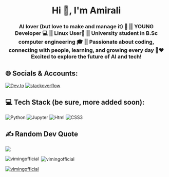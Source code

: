 <h1 align="center">Hi 👋, I'm Amirali</h1>
<h3 align="center">AI lover (but love to make and manage it) 🤖 || YOUNG Developer 💻 || Linux User🐧 || University student in B.Sc computer engineering 🎓 || Passionate about coding, connecting with people, learning, and growing every day 🙌❤️ Excited to explore the future of AI and tech!</h3>


## 🌐 Socials & Accounts:
[![Dev.to](https://img.shields.io/badge/Dev.to-0A0A0A?style=for-the-badge&logo=Dev.to&logoColor=white)](https://dev.to/vimingofficial)
[![stackoverflow](https://img.shields.io/badge/stackoverflow-F58025?style=for-the-badge&logo=stackoverflow&logoColor=white)]([https://dev.to/vimingofficial](https://stackoverflow.com/users/27887488/viming))


## 💻 Tech Stack (be sure, more added soon):
![Python](https://img.shields.io/badge/python-3670A0?style=for-the-badge&logo=python&logoColor=ffdd54)
![Jupyter](https://img.shields.io/badge/jupyter-F37626.svg?style=for-the-badge&logo=jupyter&logoColor=white)
![Html](https://img.shields.io/badge/html-E34F26.svg?style=for-the-badge&logo=html5&logoColor=white)
![CSS3](https://img.shields.io/badge/css3-%231572B6.svg?style=for-the-badge&logo=css3&logoColor=white)


## ✍️ Random Dev Quote
![](https://quotes-github-readme.vercel.app/api?type=horizontal&theme=radical)


<p><img align="left" src="https://github-readme-stats.vercel.app/api/top-langs?username=vimingofficial&show_icons=true&locale=en&layout=compact" alt="vimingofficial" /></p>

<p>&nbsp;<img align="center" src="https://github-readme-stats.vercel.app/api?username=vimingofficial&show_icons=true&locale=en" alt="vimingofficial" /></p>

<p align="left"> <a href="https://github.com/ryo-ma/github-profile-trophy"><img src="https://github-profile-trophy.vercel.app/?username=vimingofficial" alt="vimingofficial" /></a> </p>
